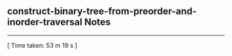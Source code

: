 <h2>construct-binary-tree-from-preorder-and-inorder-traversal Notes</h2><hr>[ Time taken: 53 m 19 s ]